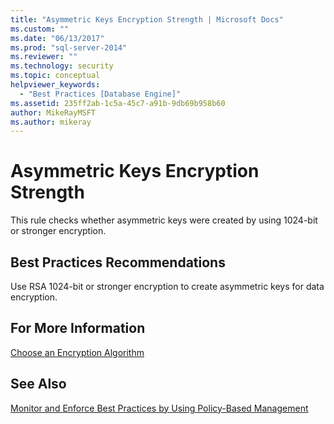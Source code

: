 ```yaml
---
title: "Asymmetric Keys Encryption Strength | Microsoft Docs"
ms.custom: ""
ms.date: "06/13/2017"
ms.prod: "sql-server-2014"
ms.reviewer: ""
ms.technology: security
ms.topic: conceptual
helpviewer_keywords: 
  - "Best Practices [Database Engine]"
ms.assetid: 235ff2ab-1c5a-45c7-a91b-9db69b958b60
author: MikeRayMSFT
ms.author: mikeray
---
```

# Asymmetric Keys Encryption Strength
  This rule checks whether asymmetric keys were created by using 1024-bit or stronger encryption.  
  
## Best Practices Recommendations  
 Use RSA 1024-bit or stronger encryption to create asymmetric keys for data encryption.  
  
## For More Information  
 [Choose an Encryption Algorithm](../security/encryption/choose-an-encryption-algorithm.md)  
  
## See Also  
 [Monitor and Enforce Best Practices by Using Policy-Based Management](monitor-and-enforce-best-practices-by-using-policy-based-management.md)  
  
  
